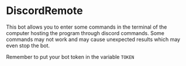 # DiscordRemote
This bot allows you to enter some commands in the terminal of the computer hosting the program through discord commands. Some commands may not work and may cause unexpected results which may even stop the bot.

Remember to put your bot token in the variable `TOKEN`
